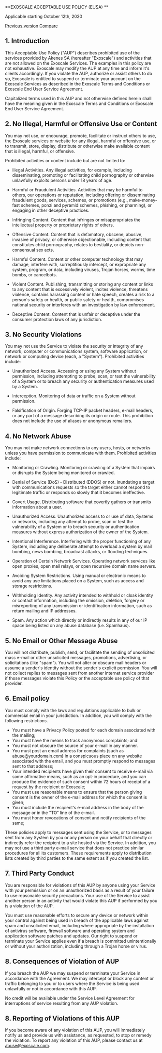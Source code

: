 **EXOSCALE ACCEPTABLE USE POLICY (EUSA) **

Applicable starting October 12th, 2020

[Previous version](https://github.com/exoscale/terms/blob/master/aup-previous.markdown)
[Compare](https://github.com/exoscale/terms/commits/master)

## 1. Introduction

This Acceptable Use Policy ("AUP") describes prohibited use of the
services provided by Akenes SA (hereafter "Exoscale") and activities
that are not allowed on the Exoscale Services. The examples in
this policy are not exhaustive. Exoscale may modify the AUP at any time
and inform it's clients accordingly. If you violate the AUP, authorize
or assist others to do so, Exoscale is entitled to suspend or terminate
your account on the Exoscale Services as described in the
Exoscale Terms and Conditions or Exoscale End User Service Agreement. 

Capitalized terms used in this AUP and not otherwise defined herein
shall have the meaning given in the Exoscale Terms and Conditions 
or Exoscale End User Service Agreement.

## 2. No Illegal, Harmful or Offensive Use or Content

You may not use, or encourage, promote, facilitate or instruct others to
use, the Exoscale services or website for any illegal, harmful or
offensive use, or to transmit, store, display, distribute or otherwise
make available content that is illegal, harmful, or offensive.

Prohibited activities or content include but are not limited to:

-   Illegal Activities. Any illegal activities, for example, including disseminating,
    promoting or facilitating child pornography or otherwise
    unlawfully exploits persons under 18 years of age.

-   Harmful or Fraudulent Activities. Activities that may be harmful to others, our operations or
    reputation, including offering or disseminating fraudulent goods,
    services, schemes, or promotions (e.g., make-money-fast schemes,
    ponzi and pyramid schemes, phishing, or pharming), or engaging in
    other deceptive practices.

-   Infringing Content. Content that infringes or misappropriates the intellectual property
    or proprietary rights of others.

-   Offensive Content. Content that is defamatory, obscene, abusive, invasive of privacy,
    or otherwise objectionable, including content that constitutes
    child pornography, relates to bestiality, or depicts
    non-consensual sex acts.

-   Harmful Content. Content or other computer technology that may damage, interfere
    with, surreptitiously intercept, or expropriate any system,
    program, or data, including viruses, Trojan horses, worms, time
    bombs, or cancelbots.

-   Violent Content. Publishing, transmitting or storing any content or links to any
    content that is excessively violent, incites violence, threatens
    violence, contains harassing content or hate speech, creates a
    risk to a person\'s safety or health, or public safety or health,
    compromises national security or interferes with an investigation
    by law enforcement.

-   Deceptive Content. Content that is unfair or deceptive under the consumer protection
    laws of any jurisdiction.

## 3. No Security Violations

You may not use the Service to violate the security or integrity of any
network, computer or communications system, software application, or
network or computing device (each, a "System"). Prohibited activities
include:

-   Unauthorized Access. Accessing or using any System without permission, including
    attempting to probe, scan, or test the vulnerability of a System
    or to breach any security or authentication measures used by a
    System.

-   Interception. Monitoring of data or traffic on a System without permission.

-   Falsification of Origin. Forging TCP-IP packet headers, e-mail 
    headers, or any part of a message describing its origin or route.
    This prohibition does not include the use of aliases or anonymous 
    remailers.

## 4. No Network Abuse 

You may not make network connections to any users, hosts, or networks
unless you have permission to communicate with them. Prohibited
activities include:

-   Monitoring or Crawling. Monitoring or crawling of a System that impairs or disrupts the
    System being monitored or crawled.

-   Denial of Service (DoS) - Distributed (DDOS) or not. Inundating a target with communications 
    requests so the target either cannot respond to legitimate 
    traffic or responds so slowly that it becomes ineffective.
    
-   Covert Usage. Distributing software that covertly gathers or transmits information about a user.

-   Unauthorized Access. Unauthorized access to or use of data, Systems or networks, 
    including any attempt to probe, scan or test the vulnerability of a System or 
    to breach security or authentication measures without express authorization of 
    the owner of the System.

-   Intentional Interference. Interfering with the proper functioning of any System, including any
    deliberate attempt to overload a system by mail bombing, news
    bombing, broadcast attacks, or flooding techniques.

-   Operation of Certain Network Services. Operating network services like open 
    proxies, open mail relays, or open recursive domain name servers.

-   Avoiding System Restrictions. Using manual or electronic means to 
    avoid any use limitations placed on a System, such as access and storage restrictions.
    
-   Withholding Identity. Any activity intended to withhold or cloak identity 
    or contact information, including the omission, deletion, forgery or misreporting 
    of any transmission or identification information, such as return mailing and IP addresses.
    
-   Spam. Any action which directly or indirectly results in any 
    of our IP space being listed on any abuse database (i.e. Spamhaus).

## 5. No Email or Other Message Abuse

You will not distribute, publish, send, or facilitate the sending of
unsolicited mass e-mail or other unsolicited messages, promotions,
advertising, or solicitations (like "spam"). You will not alter or
obscure mail headers or assume a sender's identity without the sender's
explicit permission. You will not collect replies to messages sent from
another internet service provider if those messages violate this Policy
or the acceptable use policy of that provider.

## 6. Email policy

You must comply with the laws and regulations applicable to bulk or
commercial email in your jurisdiction. In addition, you will comply with
the following restrictions.

- You must have a Privacy Policy posted for each domain associated with the mailing;
- You must have the means to track anonymous complaints; and
- You must not obscure the source of your e-mail in any manner.
- You must post an email address for complaints (such as abuse@yourdomain.com) in a conspicuous place on any website associated with the email, and you must promptly respond to messages sent to that address;
- Your intended recipients have given their consent to receive e-mail via some affirmative means, such as an opt-in procedure, and you can produce the evidence of such consent within 72 hours of receipt of a request by the recipient or Exoscale;
- You must use reasonable means to ensure that the person giving consent is the owner of the e-mail address for which the consent is given;
- You must include the recipient's e-mail address in the body of the message or in the "TO" line of the e-mail. 
- You must honor revocations of consent and notify recipients of the same;

These policies apply to messages sent using the Service, or to messages sent from any System by you or any person on your behalf that directly or indirectly refer the recipient to a site hosted via the Service. In addition, you may not use a third party e-mail service that does not practice similar procedures for all its customers. These requirements apply to distribution lists created by third parties to the same extent as if you created the list.

## 7. Third Party Conduct

You are responsible for violations of this AUP by anyone using your Service with your permission or on an unauthorized basis as a result of your failure to use reasonable security precautions. Your use of the Service to assist another person in an activity that would violate this AUP if performed by you is a violation of the AUP.

You must use reasonable efforts to secure any device or network within your control against being used in breach of the applicable laws against spam and unsolicited email, including where appropriate by the installation of antivirus software, firewall software and operating system and application software patches and updates. Our right to suspend or terminate your Service applies even if a breach is committed unintentionally or without your authorization, including through a Trojan horse or virus.

## 8. Consequences of Violation of AUP

If you breach the AUP we may suspend or terminate your Service in accordance with the Agreement. We may intercept or block any content or traffic belonging to you or to users where the Service is being used unlawfully or not in accordance with this AUP.

No credit will be available under the Service Level Agreement for interruptions of service resulting from any AUP violation.

## 8. Reporting of Violations of this AUP

If you become aware of any violation of this AUP, you will immediately notify us and provide us with assistance, as requested, to stop or remedy the violation. To report any violation of this AUP, please contact us at abuse@exoscale.com.
